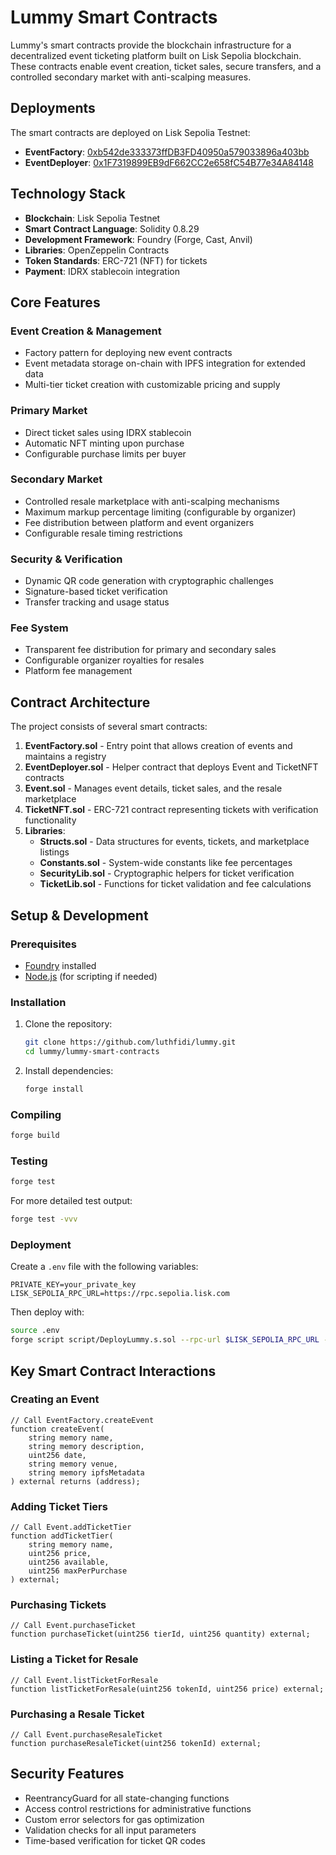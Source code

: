 # Lummy Smart Contracts

Lummy's smart contracts provide the blockchain infrastructure for a decentralized event ticketing platform built on Lisk Sepolia blockchain. These contracts enable event creation, ticket sales, secure transfers, and a controlled secondary market with anti-scalping measures.

## Deployments

The smart contracts are deployed on Lisk Sepolia Testnet:

- **EventFactory**: [0xb542de333373ffDB3FD40950a579033896a403bb](https://sepolia-blockscout.lisk.com/address/0xb542de333373ffDB3FD40950a579033896a403bb)
- **EventDeployer**: [0x1F7319899EB9dF662CC2e658fC54B77e34A84148](https://sepolia-blockscout.lisk.com/address/0x1F7319899EB9dF662CC2e658fC54B77e34A84148)

## Technology Stack

- **Blockchain**: Lisk Sepolia Testnet
- **Smart Contract Language**: Solidity 0.8.29
- **Development Framework**: Foundry (Forge, Cast, Anvil)
- **Libraries**: OpenZeppelin Contracts
- **Token Standards**: ERC-721 (NFT) for tickets
- **Payment**: IDRX stablecoin integration

## Core Features

### Event Creation & Management
- Factory pattern for deploying new event contracts
- Event metadata storage on-chain with IPFS integration for extended data
- Multi-tier ticket creation with customizable pricing and supply

### Primary Market
- Direct ticket sales using IDRX stablecoin
- Automatic NFT minting upon purchase
- Configurable purchase limits per buyer

### Secondary Market
- Controlled resale marketplace with anti-scalping mechanisms
- Maximum markup percentage limiting (configurable by organizer)
- Fee distribution between platform and event organizers
- Configurable resale timing restrictions

### Security & Verification
- Dynamic QR code generation with cryptographic challenges
- Signature-based ticket verification
- Transfer tracking and usage status

### Fee System
- Transparent fee distribution for primary and secondary sales
- Configurable organizer royalties for resales
- Platform fee management

## Contract Architecture

The project consists of several smart contracts:

1. **EventFactory.sol** - Entry point that allows creation of events and maintains a registry
2. **EventDeployer.sol** - Helper contract that deploys Event and TicketNFT contracts
3. **Event.sol** - Manages event details, ticket sales, and the resale marketplace
4. **TicketNFT.sol** - ERC-721 contract representing tickets with verification functionality
5. **Libraries**:
   - **Structs.sol** - Data structures for events, tickets, and marketplace listings
   - **Constants.sol** - System-wide constants like fee percentages
   - **SecurityLib.sol** - Cryptographic helpers for ticket verification
   - **TicketLib.sol** - Functions for ticket validation and fee calculations

## Setup & Development

### Prerequisites
- [Foundry](https://book.getfoundry.sh/getting-started/installation) installed
- [Node.js](https://nodejs.org/) (for scripting if needed)

### Installation

1. Clone the repository:
   ```bash
   git clone https://github.com/luthfidi/lummy.git
   cd lummy/lummy-smart-contracts
   ```

2. Install dependencies:
   ```bash
   forge install
   ```

### Compiling

```bash
forge build
```

### Testing

```bash
forge test
```

For more detailed test output:
```bash
forge test -vvv
```

### Deployment

Create a `.env` file with the following variables:
```
PRIVATE_KEY=your_private_key
LISK_SEPOLIA_RPC_URL=https://rpc.sepolia.lisk.com
```

Then deploy with:
```bash
source .env
forge script script/DeployLummy.s.sol --rpc-url $LISK_SEPOLIA_RPC_URL --broadcast
```

## Key Smart Contract Interactions

### Creating an Event
```solidity
// Call EventFactory.createEvent
function createEvent(
    string memory name,
    string memory description,
    uint256 date,
    string memory venue,
    string memory ipfsMetadata
) external returns (address);
```

### Adding Ticket Tiers
```solidity
// Call Event.addTicketTier
function addTicketTier(
    string memory name,
    uint256 price,
    uint256 available,
    uint256 maxPerPurchase
) external;
```

### Purchasing Tickets
```solidity
// Call Event.purchaseTicket
function purchaseTicket(uint256 tierId, uint256 quantity) external;
```

### Listing a Ticket for Resale
```solidity
// Call Event.listTicketForResale
function listTicketForResale(uint256 tokenId, uint256 price) external;
```

### Purchasing a Resale Ticket
```solidity
// Call Event.purchaseResaleTicket
function purchaseResaleTicket(uint256 tokenId) external;
```

## Security Features

- ReentrancyGuard for all state-changing functions
- Access control restrictions for administrative functions
- Custom error selectors for gas optimization
- Validation checks for all input parameters
- Time-based verification for ticket QR codes